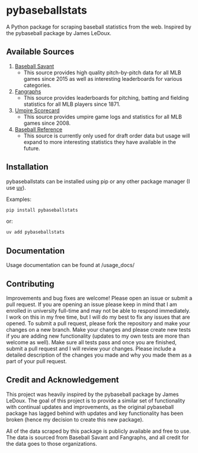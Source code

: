 # pybaseballstats

A Python package for scraping baseball statistics from the web. Inspired by the pybaseball package by James LeDoux.

## Available Sources

1. [Baseball Savant](https://baseballsavant.mlb.com/)
    - This source provides high quality pitch-by-pitch data for all MLB games since 2015 as well as interesting leaderboards for various categories.
2. [Fangraphs](https://www.fangraphs.com/)
    - This source provides leaderboards for pitching, batting and fielding statistics for all MLB players since 1871.
3. [Umpire Scorecard](https://umpscorecards.com/home/)
    - This source provides umpire game logs and statistics for all MLB games since 2008.
4. [Baseball Reference](https://www.baseball-reference.com/)
    - This source is currently only used for draft order data but usage will expand to more interesting statistics they have available in the future.

## Installation

pybaseballstats can be installed using pip or any other package manager (I use [uv](https://docs.astral.sh/uv/)).

Examples:

```bash
pip install pybaseballstats
```

or:

```bash
uv add pybaseballstats
```

## Documentation

Usage documentation can be found at /usage_docs/

## Contributing

Improvements and bug fixes are welcome! Please open an issue or submit a pull request. If you are opening an issue please keep in mind that I am enrolled in university full-time and may not be able to respond immediately. I work on this in my free time, but I will do my best to fix any issues that are opened. To submit a pull request, please fork the repository and make your changes on a new branch. Make your changes and please create new tests if you are adding new functionality (updates to my own tests are more than welcome as well). Make sure all tests pass and once you are finished, submit a pull request and I will review your changes. Please include a detailed description of the changes you made and why you made them as a part of your pull request.

## Credit and Acknowledgement

This project was heavily inspired by the pybaseball package by James LeDoux. The goal of this project is to provide a similar set of functionality with continual updates and improvements, as the original pybaseball package has lagged behind with updates and key functionality has been broken (hence my decision to create this new package).

All of the data scraped by this package is publicly available and free to use. The data is sourced from Baseball Savant and Fangraphs, and all credit for the data goes to those organizations.
